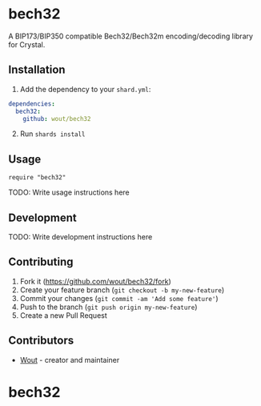 # bech32

A BIP173/BIP350 compatible Bech32/Bech32m encoding/decoding library for Crystal.

## Installation

1. Add the dependency to your `shard.yml`:

  ```yaml
  dependencies:
    bech32:
      github: wout/bech32
  ```

2. Run `shards install`

## Usage

```crystal
require "bech32"
```

TODO: Write usage instructions here

## Development

TODO: Write development instructions here

## Contributing

1. Fork it (<https://github.com/wout/bech32/fork>)
2. Create your feature branch (`git checkout -b my-new-feature`)
3. Commit your changes (`git commit -am 'Add some feature'`)
4. Push to the branch (`git push origin my-new-feature`)
5. Create a new Pull Request

## Contributors

- [Wout](https://github.com/wout) - creator and maintainer
# bech32
